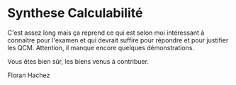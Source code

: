 Synthese Calculabilité
======================

C'est assez long mais ça reprend ce qui est selon moi intéressant à connaitre
pour l'examen et qui devrait suffire pour répondre et pour justifier les QCM.
Attention, il manque encore quelques démonstrations.

Vous êtes bien sûr, les biens venus à contribuer.

Floran Hachez
